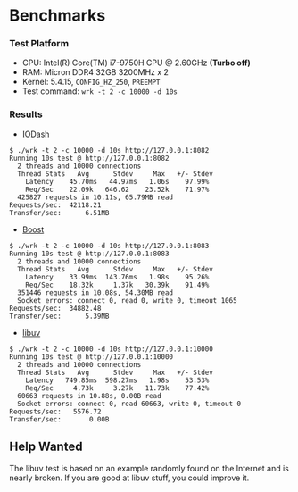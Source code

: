 Benchmarks
=========

### Test Platform
- CPU: Intel(R) Core(TM) i7-9750H CPU @ 2.60GHz **(Turbo off)**
- RAM: Micron DDR4 32GB 3200MHz x 2
- Kernel: 5.4.15, `CONFIG_HZ_250`, `PREEMPT`
- Test command: `wrk -t 2 -c 10000 -d 10s`

### Results
- [IODash](./IODash_HTTP.cpp)
```
$ ./wrk -t 2 -c 10000 -d 10s http://127.0.0.1:8082
Running 10s test @ http://127.0.0.1:8082
  2 threads and 10000 connections
  Thread Stats   Avg      Stdev     Max   +/- Stdev
    Latency    45.70ms   44.97ms   1.06s    97.99%
    Req/Sec    22.09k   646.62    23.52k    71.97%
  425827 requests in 10.11s, 65.79MB read
Requests/sec:  42118.21
Transfer/sec:      6.51MB
```

- [Boost](./boost_HTTP.cpp)
```
$ ./wrk -t 2 -c 10000 -d 10s http://127.0.0.1:8083 
Running 10s test @ http://127.0.0.1:8083
  2 threads and 10000 connections
  Thread Stats   Avg      Stdev     Max   +/- Stdev
    Latency    33.99ms  143.76ms   1.98s    95.26%
    Req/Sec    18.32k     1.37k   30.39k    91.49%
  351446 requests in 10.08s, 54.30MB read
  Socket errors: connect 0, read 0, write 0, timeout 1065
Requests/sec:  34882.48
Transfer/sec:      5.39MB
```

- [libuv](./libuv_HTTP.c)
```
$ ./wrk -t 2 -c 10000 -d 10s http://127.0.0.1:10000
Running 10s test @ http://127.0.0.1:10000
  2 threads and 10000 connections
  Thread Stats   Avg      Stdev     Max   +/- Stdev
    Latency   749.85ms  598.27ms   1.98s    53.53%
    Req/Sec     4.73k     3.27k   11.73k    77.42%
  60663 requests in 10.88s, 0.00B read
  Socket errors: connect 0, read 60663, write 0, timeout 0
Requests/sec:   5576.72
Transfer/sec:       0.00B
```

## Help Wanted

The libuv test is based on an example randomly found on the Internet and is nearly broken. If you are good at libuv stuff, you could improve it.